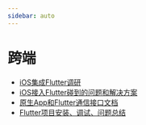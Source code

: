 ```yaml
---
sidebar: auto
---
```


# 跨端
- [iOS集成Flutter调研](/cross-platform/ios_mix_flutter.md)
- [iOS接入Flutter碰到的问题和解决方案](/cross-platform/flutter_ios.md)
- [原生App和Flutter通信接口文档](/cross-platform/app_flutter_communicate.md)
- [Flutter项目安装、调试、问题总结](/cross-platform/flutter_init.md)